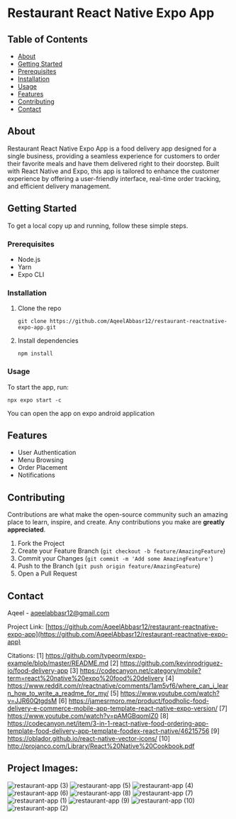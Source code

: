 # Restaurant React Native Expo App

## Table of Contents

- [About](#about)
- [Getting Started](#getting-started)
- [Prerequisites](#prerequisites)
- [Installation](#installation)
- [Usage](#usage)
- [Features](#features)
- [Contributing](#contributing)
- [Contact](#contact)

## About

Restaurant React Native Expo App is a food delivery app designed for a single business, providing a seamless experience for customers to order their favorite meals and have them delivered right to their doorstep. Built with React Native and Expo, this app is tailored to enhance the customer experience by offering a user-friendly interface, real-time order tracking, and efficient delivery management.

## Getting Started

To get a local copy up and running, follow these simple steps.

### Prerequisites

- Node.js
- Yarn
- Expo CLI

### Installation

1. Clone the repo
   ```
   git clone https://github.com/AqeelAbbasr12/restaurant-reactnative-expo-app.git
   ```
2. Install dependencies
   ```
   npm install
   ```

### Usage

To start the app, run:

```
npx expo start -c
```
You can open the app on expo android application

## Features

- User Authentication
- Menu Browsing
- Order Placement
- Notifications

## Contributing

Contributions are what make the open-source community such an amazing place to learn, inspire, and create. Any contributions you make are **greatly appreciated**.

1. Fork the Project
2. Create your Feature Branch (`git checkout -b feature/AmazingFeature`)
3. Commit your Changes (`git commit -m 'Add some AmazingFeature'`)
4. Push to the Branch (`git push origin feature/AmazingFeature`)
5. Open a Pull Request

## Contact

Aqeel - aqeelabbasr12@gmail.com

Project Link: [https://github.com/AqeelAbbasr12/restaurant-reactnative-expo-app](https://github.com/AqeelAbbasr12/restaurant-reactnative-expo-app)

Citations:
[1] https://github.com/typeorm/expo-example/blob/master/README.md
[2] https://github.com/kevinrodriguez-io/food-delivery-app
[3] https://codecanyon.net/category/mobile?term=react%20native%20expo%20food%20delivery
[4] https://www.reddit.com/r/reactnative/comments/1am5vf6/where_can_i_learn_how_to_write_a_readme_for_my/
[5] https://www.youtube.com/watch?v=JJR60QtgdsM
[6] https://jamesrmoro.me/product/foodholic-food-delivery-e-commerce-mobile-app-template-react-native-expo-version/
[7] https://www.youtube.com/watch?v=pAMGBqomIZ0
[8] https://codecanyon.net/item/3-in-1-react-native-food-ordering-app-template-food-delivery-app-template-foodex-react-native/46215756
[9] https://oblador.github.io/react-native-vector-icons/
[10] http://projanco.com/Library/React%20Native%20Cookbook.pdf

## Project Images:

![restaurant-app (3)](https://github.com/AqeelAbbasr12/restaurant-reactnative-expo-app/assets/128492655/1c45beab-13a2-4ba9-b2f2-1daff33466a7)
![restaurant-app (5)](https://github.com/AqeelAbbasr12/restaurant-reactnative-expo-app/assets/128492655/3493d858-e315-43b6-a9f8-6a6c50554eea)
![restaurant-app (4)](https://github.com/AqeelAbbasr12/restaurant-reactnative-expo-app/assets/128492655/dcdfcd10-c834-456f-ab33-38d11ab6bd89)
![restaurant-app (6)](https://github.com/AqeelAbbasr12/restaurant-reactnative-expo-app/assets/128492655/cde932c8-6368-48e6-a459-80a6c7173780)
![restaurant-app (8)](https://github.com/AqeelAbbasr12/restaurant-reactnative-expo-app/assets/128492655/6c0f1610-f75b-4455-b328-6f7da4ee367b)
![restaurant-app (7)](https://github.com/AqeelAbbasr12/restaurant-reactnative-expo-app/assets/128492655/965f4821-6b77-49a0-9612-426f69fb925e)
![restaurant-app (1)](https://github.com/AqeelAbbasr12/restaurant-reactnative-expo-app/assets/128492655/490844e0-9269-44ca-97ef-9c2f6bf22bdd)
![restaurant-app (9)](https://github.com/AqeelAbbasr12/restaurant-reactnative-expo-app/assets/128492655/32a1ae49-3606-4053-9ab5-db3144ee049d)
![restaurant-app (10)](https://github.com/AqeelAbbasr12/restaurant-reactnative-expo-app/assets/128492655/fd809cce-6581-49a5-bf1b-45351c59bccf)
![restaurant-app (2)](https://github.com/AqeelAbbasr12/restaurant-reactnative-expo-app/assets/128492655/4c620392-afe7-4906-89dd-f88fe863312e)










